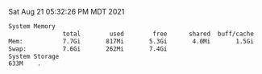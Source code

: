 Sat Aug 21 05:32:26 PM MDT 2021
```bash
System Memory
               total        used        free      shared  buff/cache   available
Mem:           7.7Gi       817Mi       5.3Gi       4.0Mi       1.5Gi       6.5Gi
Swap:          7.6Gi       262Mi       7.4Gi
System Storage
633M	.
```
```bash
